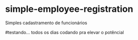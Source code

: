 # simple-employee-registration
 Simples cadastramento de funcionários


#testando... todos os dias codando pra elevar o potêncial 